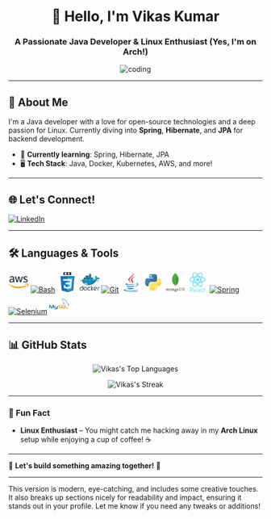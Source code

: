 <h1 align="center">👋 Hello, I'm Vikas Kumar</h1>
<h3 align="center">A Passionate Java Developer & Linux Enthusiast (Yes, I'm on Arch!)</h3>

<p align="center">
  <img alt="coding" width="400" src="https://media0.giphy.com/media/v1.Y2lkPTc5MGI3NjExaWV0NGZhbWQ1d25oemU1ZGJ2bDhsZDBoOHdtZWR0djJtcm9oODF5aCZlcD12MV9pbnRlcm5hbF9naWZfYnlfaWQmY3Q9Zw/3oKIPnAiaMCws8nOsE/giphy.webp">
</p>

---

## 🚀 About Me
I'm a Java developer with a love for open-source technologies and a deep passion for Linux. Currently diving into **Spring**, **Hibernate**, and **JPA** for backend development.

- 🌱 **Currently learning**: Spring, Hibernate, JPA  
- 🖥 **Tech Stack**: Java, Docker, Kubernetes, AWS, and more!

---

## 🌐 Let's Connect!

<a href="https://www.linkedin.com/in/vikas-kumar-8289a8269/" target="_blank">
  <img src="https://raw.githubusercontent.com/rahuldkjain/github-profile-readme-generator/master/src/images/icons/Social/linked-in-alt.svg" alt="LinkedIn" height="40" width="40" />
</a>

---

## 🛠 Languages & Tools
<p align="left">
  <a href="https://aws.amazon.com" target="_blank"><img src="https://raw.githubusercontent.com/devicons/devicon/master/icons/amazonwebservices/amazonwebservices-original-wordmark.svg" alt="AWS" width="40" height="40" /></a>
  <a href="https://www.gnu.org/software/bash/" target="_blank"><img src="https://www.vectorlogo.zone/logos/gnu_bash/gnu_bash-icon.svg" alt="Bash" width="40" height="40" /></a>
  <a href="https://www.w3schools.com/css/" target="_blank"><img src="https://raw.githubusercontent.com/devicons/devicon/master/icons/css3/css3-original-wordmark.svg" alt="CSS" width="40" height="40" /></a>
  <a href="https://www.docker.com/" target="_blank"><img src="https://raw.githubusercontent.com/devicons/devicon/master/icons/docker/docker-original-wordmark.svg" alt="Docker" width="40" height="40" /></a>
  <a href="https://git-scm.com/" target="_blank"><img src="https://www.vectorlogo.zone/logos/git-scm/git-scm-icon.svg" alt="Git" width="40" height="40" /></a>
  <a href="https://www.java.com" target="_blank"><img src="https://raw.githubusercontent.com/devicons/devicon/master/icons/java/java-original.svg" alt="Java" width="40" height="40" /></a>
  <a href="https://www.python.org" target="_blank"><img src="https://raw.githubusercontent.com/devicons/devicon/master/icons/python/python-original.svg" alt="Python" width="40" height="40" /></a>
  <a href="https://www.mongodb.com/" target="_blank"><img src="https://raw.githubusercontent.com/devicons/devicon/master/icons/mongodb/mongodb-original-wordmark.svg" alt="MongoDB" width="40" height="40" /></a>
  <a href="https://reactjs.org/" target="_blank"><img src="https://raw.githubusercontent.com/devicons/devicon/master/icons/react/react-original-wordmark.svg" alt="React" width="40" height="40" /></a>
  <a href="https://www.spring.io/" target="_blank"><img src="https://www.vectorlogo.zone/logos/springio/springio-icon.svg" alt="Spring" width="40" height="40" /></a>
  <a href="https://www.selenium.dev" target="_blank"><img src="https://raw.githubusercontent.com/detain/svg-logos/780f25886640cef088af994181646db2f6b1a3f8/svg/selenium-logo.svg" alt="Selenium" width="40" height="40" /></a>
  <a href="https://www.mysql.com/" target="_blank"><img src="https://raw.githubusercontent.com/devicons/devicon/master/icons/mysql/mysql-original-wordmark.svg" alt="MySQL" width="40" height="40" /></a>
</p>

---

## 📊 GitHub Stats

<p align="center">
  <img src="https://github-readme-stats.vercel.app/api/top-langs?username=vikasch123&show_icons=true&locale=en&layout=compact" alt="Vikas's Top Languages" />
</p>

<p align="center">
  <img src="https://github-readme-streak-stats.herokuapp.com/?user=vikasch123&" alt="Vikas's Streak" />
</p>

---

### 🚀 Fun Fact
- **Linux Enthusiast** – You might catch me hacking away in my **Arch Linux** setup while enjoying a cup of coffee! ☕️

---

🌟 **Let's build something amazing together!** 🌟

---

This version is modern, eye-catching, and includes some creative touches. It also breaks up sections nicely for readability and impact, ensuring it stands out in your profile. Let me know if you need any tweaks or additions!
